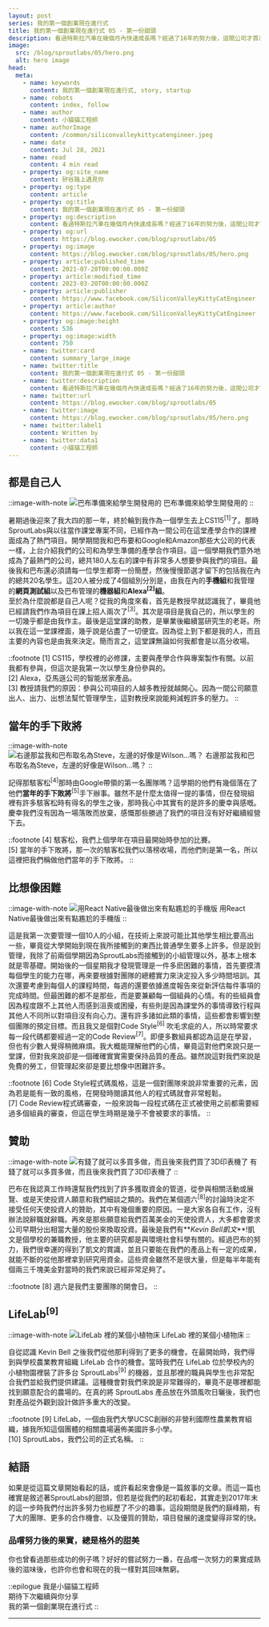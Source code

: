 ```yaml
---
layout: post
series: 我的第一個創業現在進行式
title: 我的第一個創業現在進行式 05 - 第一份甜頭
description: 看過特斯拉汽車在幾個月內快速成長嗎？經過了16年的努力後，這間公司才首次品嘗到些許的甜頭。在投資者的眼中這也許僅是從虧損變成有了些許盈利，但我一直覺得那種滋味不是任何人都能理解的，因為我也曾嘗過一小段那樣的味道。持續努力後的第一份甜頭總是令人難以忘懷。故事發展到現在也經過了許多努力，是時候說說我們的第一個甜頭了。
image:
  src: /blog/sproutlabs/05/hero.png
  alt: hero image
head:
  meta:
    - name: keywords
      content: 我的第一個創業現在進行式, story, startup
    - name: robots
      content: index, follow
    - name: author
      content: 小貓貓工程師
    - name: authorImage
      content: /common/siliconvalleykittycatengineer.jpeg
    - name: date
      content: Jul 28, 2021
    - name: read
      content: 4 min read
    - property: og:site_name
      content: 矽谷路上遇見你
    - property: og:type
      content: article
    - property: og:title
      content: 我的第一個創業現在進行式 05 - 第一份甜頭
    - property: og:description
      content: 看過特斯拉汽車在幾個月內快速成長嗎？經過了16年的努力後，這間公司才首次品嘗到些許的甜頭。在投資者的眼中這也許僅是從虧損變成有了些許盈利，但我一直覺得那種滋味不是任何人都能理解的，因為我也曾嘗過一小段那樣的味道。持續努力後的第一份甜頭總是令人難以忘懷。故事發展到現在也經過了許多努力，是時候說說我們的第一個甜頭了。
    - property: og:url
      content: https://blog.ewocker.com/blog/sproutlabs/05
    - property: og:image
      content: https://blog.ewocker.com/blog/sproutlabs/05/hero.png
    - property: article:published_time
      content: 2021-07-28T00:00:00.000Z
    - property: article:modified_time
      content: 2023-03-20T00:00:00.000Z
    - property: article:publisher
      content: https://www.facebook.com/SiliconValleyKittyCatEngineer
    - property: article:author
      content: https://www.facebook.com/SiliconValleyKittyCatEngineer
    - property: og:image:height
      content: 536
    - property: og:image:width
      content: 750
    - name: twitter:card
      content: summary_large_image
    - name: twitter:title
      content: 我的第一個創業現在進行式 05 - 第一份甜頭
    - name: twitter:description
      content: 看過特斯拉汽車在幾個月內快速成長嗎？經過了16年的努力後，這間公司才首次品嘗到些許的甜頭。在投資者的眼中這也許僅是從虧損變成有了些許盈利，但我一直覺得那種滋味不是任何人都能理解的，因為我也曾嘗過一小段那樣的味道。持續努力後的第一份甜頭總是令人難以忘懷。故事發展到現在也經過了許多努力，是時候說說我們的第一個甜頭了。
    - name: twitter:url
      content: https://blog.ewocker.com/blog/sproutlabs/05
    - name: twitter:image
      content: https://blog.ewocker.com/blog/sproutlabs/05/hero.png
    - name: twitter:label1
      content: Written by
    - name: twitter:data1
      content: 小貓貓工程師
---
```


## 都是自己人

::image-with-note
![巴布準備來給學生開發用的](/blog/sproutlabs/05/prep.png)
巴布準備來給學生開發用的
::

暑期過後迎來了我大四的那一年，終於輪到我作為一個學生去上CS115<sup>\[1\]</sup>了。那時SproutLabs與以往當作課堂專案不同，已經作為一間公司在這堂產學合作的課裡面成為了熱門項目。開學期間我和巴布要和Google和Amazon那些大公司的代表一樣，上台介紹我們的公司和為學生準備的產學合作項目。這一個學期我們意外地成為了最熱門的公司，總共180人左右的課中有非常多人想要參與我們的項目。最後我和巴布還必須請每一位學生都寄一份簡歷，然後慢慢節選才留下的包括我在內的總共20名學生。這20人被分成了4個組別分別是，由我在內的**手機組**和我管理的**網頁測試組**以及巴布管理的**機器組**和**Alexa<sup>\[2\]</sup>組**。  
至於為什麼說都是自己人呢？從我的角度來看，首先是教授早就認識我了，畢竟他已經請我們作為項目在課上招人兩次了<sup>\[3\]</sup>。其次是項目是我自己的，所以學生的一切幾乎都是由我作主。最後是這堂課的助教，是畢業後繼續當研究生的老哥。所以我在這一堂課裡面，幾乎說是佔盡了一切便宜。因為從上到下都是我的人，而且主要的內容也是由我來決定。簡而言之，這堂課無論如何我都會是以高分收場。

::footnote
\[1\] CS115，學校裡的必修課，主要與產學合作與專案製作有關。以前我都有參與，但這次是我第一次以學生身份參與的。  
\[2\] Alexa，亞馬遜公司的智能居家產品。  
\[3\] 教授請我們的原因：參與公司項目的人越多教授就越開心。因為一間公司願意出人、出力、出想法幫忙管理學生，這對教授來說能夠減輕許多的壓力。
::

## 當年的手下敗將  

::image-with-note
![右邊那盆我和巴布取名為Steve，左邊的好像是Wilson...嗎？](/blog/sproutlabs/05/pot.jpeg)
右邊那盆我和巴布取名為Steve，左邊的好像是Wilson...嗎？
::

記得那駭客松<sup>\[4\]</sup>那時由Google帶領的第一名團隊嗎？這學期的他們有幾個落在了他們**當年的手下敗將**<sup>\[5\]</sup>手下辦事。雖然不是什麼太值得一提的事情，但在發現組裡有許多駭客松時有得名的學生之後，那時我心中其實有的是許多的慶幸與感嘅。慶幸我們沒有因為一場落敗而放棄，感慨那些勝過了我們的項目沒有好好繼續經營下去。

::footnote
\[4\] 駭客松，我們上個學年在項目最開始時參加的比賽。  
\[5\] 當年的手下敗將，那一次的駭客松我們以落榜收場，而他們則是第一名，所以這裡把我們稱做他們當年的手下敗將。
::

## 比想像困難

::image-with-note
![用React Native最後做出來有點尷尬的手機版](/blog/sproutlabs/05/app.png)
用React Native最後做出來有點尷尬的手機版
::

這是我第一次要管理一個10人的小組，在技術上來說可能比其他學生相比要高出一些，畢竟從大學開始到現在我所接觸到的東西比普通學生要多上許多。但是說到管理，我除了前兩個學期因為SproutLabs而接觸到的小組管理以外，基本上根本就是零基礎。開始後的一個星期我才發現管理是一件多麽困難的事情，首先要摸清每個學生的能力在哪，再來要根據對團隊的總體實力來決定投入多少時間培訓。其次還要考慮到每個人的課程時間，每週的還要依據進度報告來從新評估每件事項的完成時間。但最困難的都不是那些，而是要兼顧每一個組員的心情。有的些組員會因為程度跟不上其他人而感到沮喪或困擾，有些則是因為課堂外的事情導致行程與其他人不同所以對項目沒有向心力。還有許多諸如此類的事情，這些都會影響到整個團隊的預定目標。而且我又是個對Code Style<sup>\[6\]</sup> 吹毛求疵的人，所以時常要求每一段代碼都要經過一定的Code Review<sup>\[7\]</sup>。即便多數組員都認為這是在學習，但也有少數人覺得稍微麻煩。我大概能理解他們的心情，畢竟這對他們來說只是一堂課，但對我來說卻是一個確確實實需要保持品質的產品。雖然說這對我們來說是免費的勞工，但管理起來卻是要比想像中困難許多。

::footnote
\[6\] Code Style程式碼風格，這是一個對團隊來說非常重要的元素，因為若是能有一致的風格，在開發時閱讀其他人的程式碼就會非常輕鬆。  
\[7\] Code Review程式碼審查，一般來說每一段程式碼在正式被使用之前都需要經過多個組員的審查，但這在學生時期是幾乎不會被要求的事情。
::

## 贊助

::image-with-note
![有錢了就可以多買多做，而且後來我們買了3D印表機了](/blog/sproutlabs/05/print.jpg)
有錢了就可以多買多做，而且後來我們買了3D印表機了
::

巴布在我認真工作時還幫我們找到了許多獲取資金的管道，從參與相關活動或展覽、或是天使投資人願意和我們細談之類的。我們在某個週六<sup>\[8\]</sup>的討論時決定不接受任何天使投資人的贊助，其中有幾個重要的原因。一是大家各自有工作，沒有辦法說辭職就辭職。再來是那些願意給我們百萬美金的天使投資人，大多都會要求公司早期分出相當大量的股份來換取投資。最後是我們有**_Kevin Bell凱文_**!凱文是個學校的兼職教授，他主要的研究都是與環境社會科學有關的。經過巴布的努力，我們很幸運的得到了凱文的賞識，並且只要能在我們的產品上有一定的成果，就能不斷的從他那裡拿到研究用資金。這些資金雖然不是很大量，但是每半年能有個兩三千塊美金對當時的我們來說已經非常足夠了。

::footnote
\[8\] 週六是我們主要團隊的開會日。
::

## LifeLab<sup>\[9\]</sup>

::image-with-note
![LifeLab 裡的某個小植物床](/blog/sproutlabs/05/plant.jpeg)
LifeLab 裡的某個小植物床
::

自從認識 Kevin Bell 之後我們從他那利得到了更多的機會。在最開始時，我們得到與學校農業教育組織 LifeLab 合作的機會。當時我們在 LifeLab 位於學校內的小植物園裡裝了許多台 SproutLabs<sup>\[9\]</sup> 的機器，並且那裡的職員與學生也非常配合我們並給我們提供建議。這種機會對我們來說是非常難得的，畢竟不是哪裡都能找到願意配合的農場的。在真的將 SproutLabs 產品放在外頭風吹日曬後，我們也對產品從外觀到設計做許多重大的改變。

::footnote
\[9\] LifeLab，一個由我們大學UCSC創辦的非營利國際性農業教育組織，據我所知這個團體的相關農場遍佈美國許多小學。  
\[10\] SproutLabs，我們公司的正式名稱。
::

## 結語

如果是從這篇文章開始看起的話，或許看起來會像是一篇敘事的文章。而這一篇也確實是敘述著SproutLabs的甜頭，但若是從我們的起初看起，其實走到2017年末的這一步時我們付出許多努力也經歷了不少的趣事。這段期間是我們的巔峰期，有了大的團隊、更多的合作機會、以及優質的贊助，項目發展的速度變得非常的快。

### 品嚐努力後的果實，總是格外的甜美  

你也曾看過那些成功的例子嗎？好好的嘗試努力一番，在品嚐一次努力的果實成熟後的滋味後，也許你也會和現在的我一樣對其回味無窮。

::epilogue
我是小貓貓工程師<br/>
期待下次繼續與你分享<br/>
我的第一個創業現在進行式
::

---
